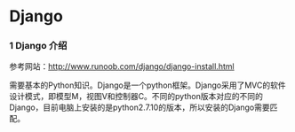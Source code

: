# Django

### 1 Django 介绍  

参考网站：http://www.runoob.com/django/django-install.html

需要基本的Python知识。Django是一个python框架。Django采用了MVC的软件设计模式，即模型M，视图V和控制器C。不同的python版本对应的不同的Django，目前电脑上安装的是python2.7.10的版本，所以安装的Django需要匹配。
